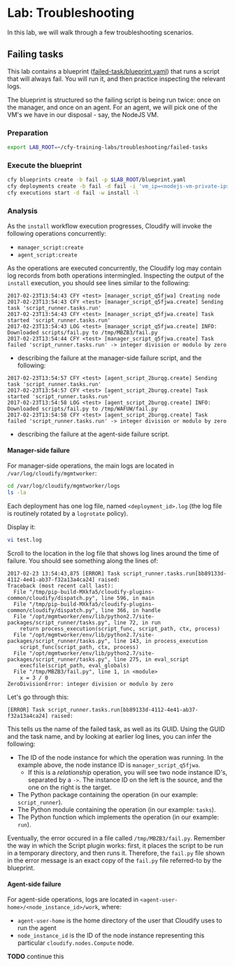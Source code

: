 # Lab: Troubleshooting

In this lab, we will walk through a few troubleshooting scenarios.

## Failing tasks

This lab contains a blueprint ([failed-task/blueprint.yaml](failed-task/blueprint.yaml)) that runs a script that will
always fail. You will run it, and then practice inspecting the relevant logs.

The blueprint is structured so the failing script is being run twice: once on the manager, and once on an agent. For an
agent, we will pick one of the VM's we have in our disposal - say, the NodeJS VM.

### Preparation

```bash
export LAB_ROOT=~/cfy-training-labs/troubleshooting/failed-tasks
```

### Execute the blueprint

```bash
cfy blueprints create -b fail -p $LAB_ROOT/blueprint.yaml
cfy deployments create -b fail -d fail -i 'vm_ip=<nodejs-vm-private-ip>'
cfy executions start -d fail -w install -l
```

### Analysis

As the `install` workflow execution progresses, Cloudify will invoke the following operations concurrently:

* `manager_script:create`
* `agent_script:create`

As the operations are executed concurrently, the Cloudify log may contain log records from both operations intermingled.
Inspecting the output of the `install` execution, you should see lines similar to the following:

```
2017-02-23T13:54:43 CFY <test> [manager_script_q5fjwa] Creating node
2017-02-23T13:54:43 CFY <test> [manager_script_q5fjwa.create] Sending task 'script_runner.tasks.run'
2017-02-23T13:54:43 CFY <test> [manager_script_q5fjwa.create] Task started 'script_runner.tasks.run'
2017-02-23T13:54:43 LOG <test> [manager_script_q5fjwa.create] INFO: Downloaded scripts/fail.py to /tmp/MBZB3/fail.py
2017-02-23T13:54:44 CFY <test> [manager_script_q5fjwa.create] Task failed 'script_runner.tasks.run' -> integer division or modulo by zero
```

- describing the failure at the manager-side failure script, and the following:

```
2017-02-23T13:54:57 CFY <test> [agent_script_2burqg.create] Sending task 'script_runner.tasks.run'
2017-02-23T13:54:57 CFY <test> [agent_script_2burqg.create] Task started 'script_runner.tasks.run'
2017-02-23T13:54:58 LOG <test> [agent_script_2burqg.create] INFO: Downloaded scripts/fail.py to /tmp/WAFUW/fail.py
2017-02-23T13:54:58 CFY <test> [agent_script_2burqg.create] Task failed 'script_runner.tasks.run' -> integer division or modulo by zero
```

- describing the failure at the agent-side failure script.

#### Manager-side failure

For manager-side operations, the main logs are located in `/var/log/cloudify/mgmtworker`:

```bash
cd /var/log/cloudify/mgmtworker/logs
ls -la
```

Each deployment has one log file, named `<deployment_id>.log` (the log file is routinely rotated by a `logrotate` policy).

Display it:

```bash
vi test.log
```

Scroll to the location in the log file that shows log lines around the time of failure. You should see something along
the lines of:

```
2017-02-23 13:54:43,875 [ERROR] Task script_runner.tasks.run[bb89133d-4112-4e41-ab37-f32a13a4ca24] raised:
Traceback (most recent call last):
  File "/tmp/pip-build-MXkfa5/cloudify-plugins-common/cloudify/dispatch.py", line 596, in main
  File "/tmp/pip-build-MXkfa5/cloudify-plugins-common/cloudify/dispatch.py", line 366, in handle
  File "/opt/mgmtworker/env/lib/python2.7/site-packages/script_runner/tasks.py", line 72, in run
    return process_execution(script_func, script_path, ctx, process)
  File "/opt/mgmtworker/env/lib/python2.7/site-packages/script_runner/tasks.py", line 143, in process_execution
    script_func(script_path, ctx, process)
  File "/opt/mgmtworker/env/lib/python2.7/site-packages/script_runner/tasks.py", line 275, in eval_script
    execfile(script_path, eval_globals)
  File "/tmp/MBZB3/fail.py", line 1, in <module>
    x = 3 / 0
ZeroDivisionError: integer division or modulo by zero
```

Let's go through this:

```
[ERROR] Task script_runner.tasks.run[bb89133d-4112-4e41-ab37-f32a13a4ca24] raised:
```

This tells us the name of the failed task, as well as its GUID.
Using the GUID and the task name, and by looking at earlier log lines, you can infer the following:

*   The ID of the node instance for which the operation was running. In the example above, the node instance
    ID is `manager_script_q5fjwa`.
    *   If this is a *relationship* operation, you will see two node instance ID's, separated by a `->`. The instance
        ID on the left is the source, and the one on the right is the target.
*   The Python package containing the operation (in our example: `script_runner`).
*   The Python module containing the operation (in our example: `tasks`).
*   The Python function which implements the operation (in our example: `run`).
    
Eventually, the error occured in a file called `/tmp/MBZB3/fail.py`. Remember the way in which the Script plugin works:
first, it places the script to be run in a temporary directory, and then runs it. Therefore, the `fail.py` file shown in
the error message is an exact copy of the `fail.py` file referred-to by the blueprint.

#### Agent-side failure

For agent-side operations, logs are located in `<agent-user-home>/<node_instance_id>/work`, where:

* `agent-user-home` is the home directory of the user that Cloudify uses to run the agent
* `node_instance_id` is the ID of the node instance representing this particular `cloudify.nodes.Compute` node.

**TODO** continue this